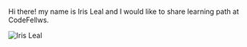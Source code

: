 
Hi there! my name is Iris Leal and I would like to share learning path at CodeFellws.


![Iris Leal](https://ilealm.github.io/learning-journal/)
